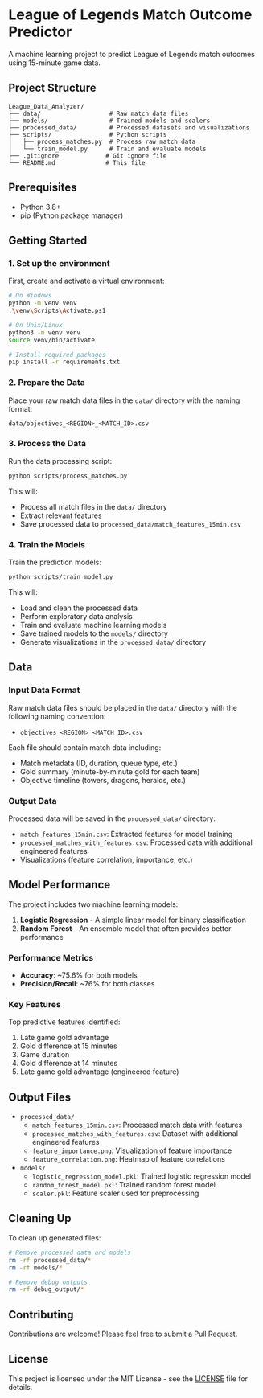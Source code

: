 # League of Legends Match Outcome Predictor

A machine learning project to predict League of Legends match outcomes using 15-minute game data.

## Project Structure

```
League_Data_Analyzer/
├── data/                   # Raw match data files
├── models/                 # Trained models and scalers
├── processed_data/         # Processed datasets and visualizations
├── scripts/                # Python scripts
│   ├── process_matches.py  # Process raw match data
│   └── train_model.py      # Train and evaluate models
├── .gitignore             # Git ignore file
└── README.md              # This file
```

## Prerequisites

- Python 3.8+
- pip (Python package manager)

## Getting Started

### 1. Set up the environment

First, create and activate a virtual environment:

```bash
# On Windows
python -m venv venv
.\venv\Scripts\Activate.ps1

# On Unix/Linux
python3 -m venv venv
source venv/bin/activate

# Install required packages
pip install -r requirements.txt
```

### 2. Prepare the Data

Place your raw match data files in the `data/` directory with the naming format:
```
data/objectives_<REGION>_<MATCH_ID>.csv
```

### 3. Process the Data

Run the data processing script:
```bash
python scripts/process_matches.py
```

This will:
- Process all match files in the `data/` directory
- Extract relevant features
- Save processed data to `processed_data/match_features_15min.csv`

### 4. Train the Models

Train the prediction models:
```bash
python scripts/train_model.py
```

This will:
- Load and clean the processed data
- Perform exploratory data analysis
- Train and evaluate machine learning models
- Save trained models to the `models/` directory
- Generate visualizations in the `processed_data/` directory

## Data

### Input Data Format

Raw match data files should be placed in the `data/` directory with the following naming convention:
- `objectives_<REGION>_<MATCH_ID>.csv`

Each file should contain match data including:
- Match metadata (ID, duration, queue type, etc.)
- Gold summary (minute-by-minute gold for each team)
- Objective timeline (towers, dragons, heralds, etc.)

### Output Data

Processed data will be saved in the `processed_data/` directory:
- `match_features_15min.csv`: Extracted features for model training
- `processed_matches_with_features.csv`: Processed data with additional engineered features
- Visualizations (feature correlation, importance, etc.)

## Model Performance

The project includes two machine learning models:
1. **Logistic Regression** - A simple linear model for binary classification
2. **Random Forest** - An ensemble model that often provides better performance

### Performance Metrics
- **Accuracy**: ~75.6% for both models
- **Precision/Recall**: ~76% for both classes

### Key Features
Top predictive features identified:
1. Late game gold advantage
2. Gold difference at 15 minutes
3. Game duration
4. Gold difference at 14 minutes
5. Late game gold advantage (engineered feature)

## Output Files
- `processed_data/`
  - `match_features_15min.csv`: Processed match data with features
  - `processed_matches_with_features.csv`: Dataset with additional engineered features
  - `feature_importance.png`: Visualization of feature importance
  - `feature_correlation.png`: Heatmap of feature correlations
- `models/`
  - `logistic_regression_model.pkl`: Trained logistic regression model
  - `random_forest_model.pkl`: Trained random forest model
  - `scaler.pkl`: Feature scaler used for preprocessing

## Cleaning Up
To clean up generated files:
```bash
# Remove processed data and models
rm -rf processed_data/*
rm -rf models/*

# Remove debug outputs
rm -rf debug_output/*
```

## Contributing

Contributions are welcome! Please feel free to submit a Pull Request.

## License

This project is licensed under the MIT License - see the [LICENSE](LICENSE) file for details.
